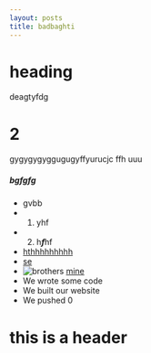 ```yaml
---
layout: posts
title: badbaghti
---
```




# heading
deagtyfdg
# 2
gygygygyggugugyffyurucjc ffh
uuu
##### bgfgfg
- gvbb
- 1. yhf
- 2. h***f***hf
- [hthhhhhhhhh](https://github.com/salueh)
- [se](https://github.com/sauleh)
- ![ brothers](https://upload.wikimedia.org/wikipedia/commons/thumb/3/35/Name-ye_Khosrovan_bsb11180462_00386.jpg/1200px-Name-ye_Khosrovan_bsb11180462_00386.jpg)
[ mine]()
- We wrote some code
- We built our website
- We pushed 0

# this is a header
